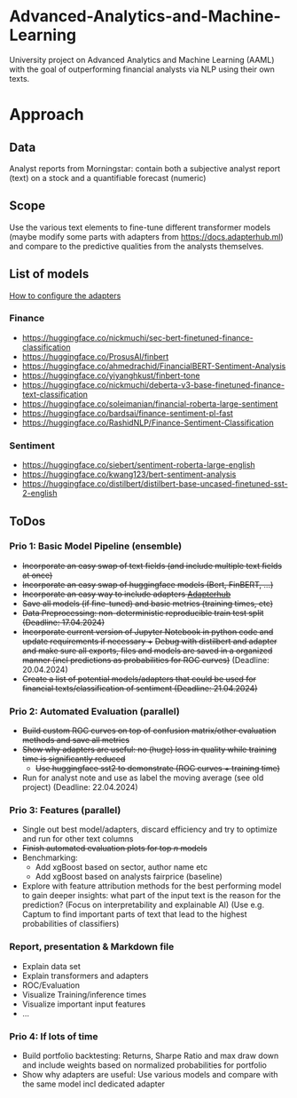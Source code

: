 # Advanced-Analytics-and-Machine-Learning
University project on Advanced Analytics and Machine Learning (AAML) with the goal of outperforming financial analysts via NLP using their own texts.

# Approach
## Data
Analyst reports from Morningstar: contain both a subjective analyst report (text) on a stock and a quantifiable forecast (numeric)
## Scope 
Use the various text elements to fine-tune different transformer models (maybe modify some parts with adapters from https://docs.adapterhub.ml) and compare to the predictive qualities from the analysts themselves. 

## List of models
[How to configure the adapters](https://github.com/adapter-hub/adapters/blob/main/notebooks/07_Complex_Adapter_Configuration.ipynb)
### Finance
- https://huggingface.co/nickmuchi/sec-bert-finetuned-finance-classification
- https://huggingface.co/ProsusAI/finbert
- https://huggingface.co/ahmedrachid/FinancialBERT-Sentiment-Analysis
- https://huggingface.co/yiyanghkust/finbert-tone
- https://huggingface.co/nickmuchi/deberta-v3-base-finetuned-finance-text-classification
- https://huggingface.co/soleimanian/financial-roberta-large-sentiment
- https://huggingface.co/bardsai/finance-sentiment-pl-fast
- https://huggingface.co/RashidNLP/Finance-Sentiment-Classification

### Sentiment
- https://huggingface.co/siebert/sentiment-roberta-large-english
- https://huggingface.co/kwang123/bert-sentiment-analysis
- https://huggingface.co/distilbert/distilbert-base-uncased-finetuned-sst-2-english

## ToDos
### Prio 1: Basic Model Pipeline (ensemble)
- ~~Incorporate an easy swap of text fields (and include multiple text fields at once)~~
- ~~Incorporate an easy swap of huggingface models (Bert, FinBERT, ...)~~
- ~~Incorporate an easy way to include adapters [Adapterhub](https://adapterhub.ml)~~
- ~~Save all models (if fine-tuned) and basic metrics (training times, etc)~~
- ~~Data Preprocessing: non-deterministic reproducible train test split (Deadline: 17.04.2024)~~
- ~~Incorporate current version of Jupyter Notebook in python code and update requirements if necessary +~~ ~~Debug with distilbert and adapter and make sure all exports, files and models are saved in a organized manner (incl predictions as probabilities for ROC curves)~~ (Deadline: 20.04.2024)
- ~~Create a list of potential models/adapters that could be used for financial texts/classification of sentiment (Deadline: 21.04.2024)~~

### Prio 2: Automated Evaluation (parallel)
- ~~Build custom ROC curves on top of confusion matrix/other evaluation methods and save all metrics~~
- ~~Show why adapters are useful: no (huge) loss in quality while training time is significantly reduced~~
	- ~~Use huggingface sst2 to demonstrate (ROC curves + training time)~~
- Run for analyst note and use as label the moving average (see old project) (Deadline: 22.04.2024)
### Prio 3: Features (parallel)
- Single out best model/adapters, discard efficiency and try to optimize and run for other text columns
- ~~Finish automated evaluation plots for top $n$ models~~
- Benchmarking:
	- Add xgBoost based on sector, author name etc
	- Add xgBoost based on analysts fairprice (baseline)
- Explore with feature attribution methods for the best performing model to gain deeper insights: what part of the input text is the reason for the prediction? (Focus on interpretability and explainable AI) (Use e.g. Captum to find important parts of text that lead to the highest probabilities of classifiers)

### Report, presentation & Markdown file
- Explain data set
- Explain transformers and adapters
- ROC/Evaluation
- Visualize Training/inference times
- Visualize important input features
- ...

### Prio 4: If lots of time
- Build portfolio backtesting: Returns, Sharpe Ratio and max draw down and include weights based on normalized probabilities for portfolio
- Show why adapters are useful: Use various models and compare with the same model incl dedicated adapter